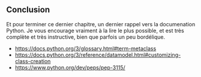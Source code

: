 ## Conclusion

Et pour terminer ce dernier chapitre, un dernier rappel vers la documenation Python.
Je vous encourage vraiment à la lire le plus possible, et est très complète et très instructive, bien que parfois un peu bordélique.

* <https://docs.python.org/3/glossary.html#term-metaclass>
* <https://docs.python.org/3/reference/datamodel.html#customizing-class-creation>
* <https://www.python.org/dev/peps/pep-3115/>
